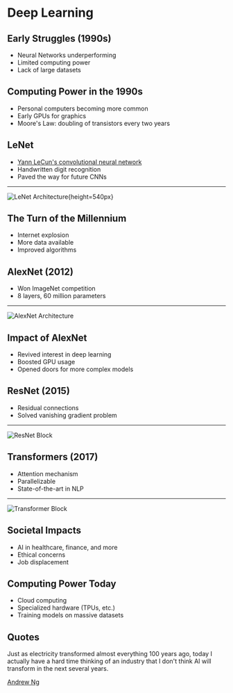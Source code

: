 # Deep Learning

## Early Struggles (1990s)

- Neural Networks underperforming
- Limited computing power
- Lack of large datasets

## Computing Power in the 1990s

- Personal computers becoming more common
- Early GPUs for graphics
- Moore's Law: doubling of transistors every two years

## LeNet

- [Yann LeCun's convolutional neural network](https://en.wikipedia.org/wiki/LeNet)
- Handwritten digit recognition
- Paved the way for future CNNs

---

![LeNet Architecture](https://upload.wikimedia.org/wikipedia/commons/3/35/LeNet-5_architecture.svg){height=540px}

## The Turn of the Millennium

- Internet explosion
- More data available
- Improved algorithms

## AlexNet (2012)

- Won ImageNet competition
- 8 layers, 60 million parameters

---

![AlexNet Architecture](https://upload.wikimedia.org/wikipedia/commons/a/a9/AlexNet_Original_block_diagram.svg)

## Impact of AlexNet

- Revived interest in deep learning
- Boosted GPU usage
- Opened doors for more complex models

## ResNet (2015)

- Residual connections
- Solved vanishing gradient problem

---

![ResNet Block](https://upload.wikimedia.org/wikipedia/commons/thumb/b/ba/ResBlock.png/1024px-ResBlock.png)

## Transformers (2017)

- Attention mechanism
- Parallelizable
- State-of-the-art in NLP

---

![Transformer Block](https://upload.wikimedia.org/wikipedia/commons/thumb/3/34/Transformer%2C_full_architecture.png/456px-Transformer%2C_full_architecture.png)

## Societal Impacts

- AI in healthcare, finance, and more
- Ethical concerns
- Job displacement

## Computing Power Today

- Cloud computing
- Specialized hardware (TPUs, etc.)
- Training models on massive datasets

## Quotes

Just as electricity transformed almost everything 100 years ago, today I actually have a hard time thinking of an industry that I don't think AI will transform in the next several years.

[Andrew Ng](https://www.gsb.stanford.edu/insights/andrew-ng-why-ai-new-electricity)
